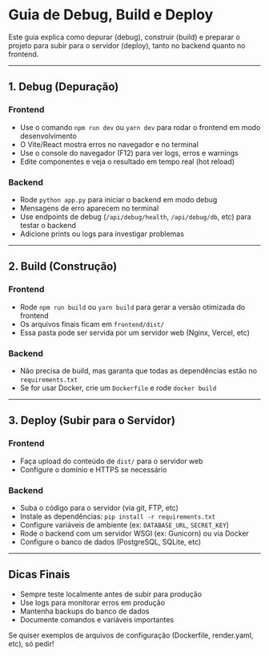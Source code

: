 # Guia de Debug, Build e Deploy

Este guia explica como depurar (debug), construir (build) e preparar o projeto para subir para o servidor (deploy), tanto no backend quanto no frontend.

---

## 1. Debug (Depuração)

### Frontend

- Use o comando `npm run dev` ou `yarn dev` para rodar o frontend em modo desenvolvimento
- O Vite/React mostra erros no navegador e no terminal
- Use o console do navegador (F12) para ver logs, erros e warnings
- Edite componentes e veja o resultado em tempo real (hot reload)

### Backend

- Rode `python app.py` para iniciar o backend em modo debug
- Mensagens de erro aparecem no terminal
- Use endpoints de debug (`/api/debug/health`, `/api/debug/db`, etc) para testar o backend
- Adicione prints ou logs para investigar problemas

---

## 2. Build (Construção)

### Frontend

- Rode `npm run build` ou `yarn build` para gerar a versão otimizada do frontend
- Os arquivos finais ficam em `frontend/dist/`
- Essa pasta pode ser servida por um servidor web (Nginx, Vercel, etc)

### Backend

- Não precisa de build, mas garanta que todas as dependências estão no `requirements.txt`
- Se for usar Docker, crie um `Dockerfile` e rode `docker build`

---

## 3. Deploy (Subir para o Servidor)

### Frontend

- Faça upload do conteúdo de `dist/` para o servidor web
- Configure o domínio e HTTPS se necessário

### Backend

- Suba o código para o servidor (via git, FTP, etc)
- Instale as dependências: `pip install -r requirements.txt`
- Configure variáveis de ambiente (ex: `DATABASE_URL`, `SECRET_KEY`)
- Rode o backend com um servidor WSGI (ex: Gunicorn) ou via Docker
- Configure o banco de dados (PostgreSQL, SQLite, etc)

---

## Dicas Finais

- Sempre teste localmente antes de subir para produção
- Use logs para monitorar erros em produção
- Mantenha backups do banco de dados
- Documente comandos e variáveis importantes

Se quiser exemplos de arquivos de configuração (Dockerfile, render.yaml, etc), só pedir!
